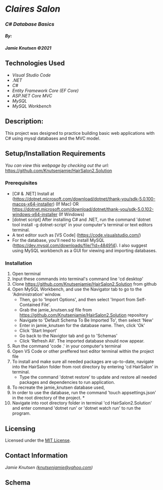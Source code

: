 # _Claires Salon_

### _C# Database Basics_

##### By:
#####  _**Jamie Knutsen**_ _©2021_


## Technologies Used

* _Visual Studio Code_
* _.NET_
* _C#_
* _Entity Framework Core (EF Core)_
* _ASP.NET Core MVC_
* _MySQL_
* _MySQL Workbench_


## Description: 
This project was designed to practice building basic web applications with C# using mysql databases and the MVC model.


## Setup/Installation Requirements
_You can view this webpage by checking out the url:_
https://github.com/Knutsenjamie/HairSalon2.Solution

### Prerequisites
* [C# & .NET] Install at (https://dotnet.microsoft.com/download/dotnet/thank-you/sdk-5.0.100-macos-x64-installer) (If Mac) OR https://dotnet.microsoft.com/download/dotnet/thank-you/sdk-5.0.102-windows-x64-installer (If Windows)
* [dotnet script] After installing C# and .NET, run the command 'dotnet tool install -g dotnet-script' in your computer's terminal or text editors terminal. 
* A text editor such as [VS Code] (https://code.visualstudio.com/)
* For the database, you'll need to install MySQL (https://dev.mysql.com/downloads/file/?id=484914). I also suggest using MySQL workbench as a GUI for viewing and importing databases. 

### Installation
1. Open terminal
2. Input these commands into terminal's command line 'cd desktop'
3. Clone https://github.com/Knutsenjamie/HairSalon2.Solution from github
4. Open MySQL Workbench, and use the Navigator tab to go to the 'Administration' window. 
    * Then, go to 'Import Options', and then select 'Import from Self-Contained File'.
    * Grab the jamie_knutsen.sql file from https://github.com/Knutsenjamie/HairSalon2.Solution repository
    * Navigate to 'Default Schema To Be Imported To', then select 'New'
    * Enter in jamie_knutsen for the database name. Then, click 'Ok'
    * Click 'Start Import'
    * Go back to the Navigtor tab and go to 'Schemas'
    * Click 'Refresh All'. The imported database should now appear. 
4. Run the command 'code .' in your computer's terminal
5. Open VS Code or other preffered text editor terminal within the project file
6. To install and make sure all needed packages are up-to-date, navigate into the HairSalon folder from root directory by entering 'cd HairSalon' in terminal.
    * Type the command 'dotnet restore' to update and restore all needed packages and dependencies to run application.
7.  To recreate the jamie_knutsen database used, 
8. In order to use the database, run the command 'touch appsettings.json' in the root directory of the project. 
    * 
9. Navigate into root directory folder in terminal 'cd HairSalon2.Solution' and  enter command 'dotnet run' or 'dotnet watch run' to run the program. 

## Licensing

Licensed under the [MIT License](license).

## Contact Information

_Jamie Knutsen (knutsenjamie@yahoo.com)_

## Schema 

<!-- ![Schema Image](files/Users/thatbejamie/Desktop/jamiesschema.png) -->